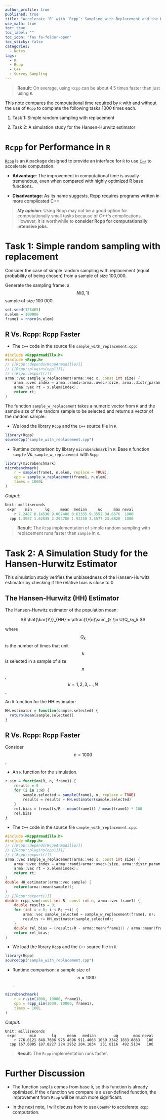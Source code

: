 ```yaml
---
author_profile: true
published: true
title: "Accelerate `R` with `Rcpp`: Sampling with Replacement and the Hansen-Hurwitz Estimator [Draft]"
use_math: true
toc: true
toc_label: ""
toc_icon: "fas fa-folder-open"
toc_sticky: false
categories:
  - Notes
tags:
  - R
  - Rcpp
  - C++
  - Survey Sampling
---
```

> **Result**: On average, using `Rcpp` can be about 4.5 times faster than just using `R`.

This note compares the computational time required by `R` with and without the use of `Rcpp` to complete the following tasks 1000 times each.

1. Task 1: Simple random sampling with replacement

2. Task 2: A simulation study for the Hansen-Hurwitz estimator

# `Rcpp` for Performance in `R`
[`Rcpp`](https://www.rcpp.org/) is an `R` package designed to provide an interface for `R` to use [`C++`](https://en.wikipedia.org/wiki/C%2B%2B) to accelerate computation. 

* **Advantage**: The improvement in computational time is usually tremendous, even when compared with highly optimized R base functions.

* **Disadvantage**: As its name suggests, Rcpp requires programs written in more complicated C++.

> ***My opinion***: 
> Using Rcpp may not be a good option for computationally small tasks because of C++’s complications. 
> However, it is worthwhile to **consider Rcpp for computationally intensive jobs**.

# Task 1: Simple random sampling with replacement
Consider the case of simple random sampling with replacement (equal probability of being chosen) from a sample of size 100,000. 

Generate the sampling frame: a $$N(0,1)$$ sample of size 100 000.
```R
set.seed(123465)
n.elem = 100000
frame1 = rnorm(n.elem)
```
## R Vs. Rcpp: Rcpp Faster

* The `C++` code in the source file `sample_with_replacement.cpp`: 
```c++
#include <RcppArmadillo.h>
#include <Rcpp.h>
// [[Rcpp::depends(RcppArmadillo)]]
// [[Rcpp::plugins(cpp11)]]
// [[Rcpp::export()]]
arma::vec sample_w_replacement(arma::vec x, const int size) {
	arma::uvec index = arma::randi<arma::uvec>(size, arma::distr_param(0,size-1));
	arma::vec rt = x.elem(index);
	return rt;
}
```
The function `sample_w_replacement` takes a numeric vector from `R` and the sample size of the random sample 
to be selected and returns a vector of the random sample.


* We load the library `Rcpp` and the `C++` source file in `R`.
```R
library(Rcpp)
sourceCpp("sample_with_replacement.cpp")
```


* Runtime comparison by library `microbenchmark` in `R`: Base `R` function `sample` Vs. `sample_w_replacement` with `Rcpp`
```R
library(microbenchmark)
microbenchmark(
	r = sample(frame1, n.elem, replace = TRUE),
	cpp = sample_w_replacement(frame1, n.elem),
	times = 1000L
)
```
*Output:*
```R
Unit: milliseconds
 expr    min      lq     mean  median     uq     max neval
    r 7.2487 8.14530 9.007408 8.63335 9.3552 34.6576  1000
  cpp 1.3987 1.62835 2.294706 1.92230 2.5577 23.6820  1000
```
> **Result**: The `Rcpp` implementation of simple random sampling with replacement runs faster than `sample` in `R`.

# Task 2: A Simulation Study for the Hansen-Hurwitz Estimator

This simulation study verifies the unbiasedness of the Hansen-Hurwitz estimator
by checking if the relative bias is close to 0.

## The Hansen-Hurwitz (HH) Estimator
The Hansen-Hurwitz estimator of the population mean:

$$
\hat{\bar{Y}}_{HH} = \dfrac{1}{n}\sum_{k \in U}Q_ky_k
$$

where $$Q_k$$ is the number of times that unit $$k$$ is selected in a sample
of size $$n$$, $$k = 1, 2, 3, \ldots, N$$. 

An `R` function for the HH estimator:
```R
HH.estimator = function(sample.selected) {
  return(mean(sample.selected))
}
```

## R Vs. Rcpp: Rcpp Faster
Consider $$n = 1000$$.

* An `R` function for the simulation.
```R
r.sim = function(R, n, frame1) {
	results = 0
	for (i in 1:R) {
		sample.selected = sample(frame1, n, replace = TRUE)
		results = results + HH.estimator(sample.selected)
	}
	rel.bias = (results/R - mean(frame1)) / mean(frame1) * 100
	rel.bias
}
```

* The `C++` code in the source file `sample_with_replacement.cpp`: 
```c++
#include <RcppArmadillo.h>
#include <Rcpp.h>
// [[Rcpp::depends(RcppArmadillo)]]
// [[Rcpp::plugins(cpp11)]]
// [[Rcpp::export()]]
arma::vec sample_w_replacement(arma::vec x, const int size) {
	arma::uvec index = arma::randi<arma::uvec>(size, arma::distr_param(0,size-1));
	arma::vec rt = x.elem(index);
	return rt;
}
double HH_estimator(arma::vec sample) {
	return(arma::mean(sample));
}
// [[Rcpp::export()]]
double rcpp_sim(const int R, const int n, arma::vec frame1) {
	double results = 0;
	for (int i = 0; i < R; ++i) {
		arma::vec sample_selected = sample_w_replacement(frame1, n);
		results += HH_estimator(sample_selected);
	}
	double rel_bias = (results/R - arma::mean(frame1)) / arma::mean(frame1) * 100;
	return rel_bias;
}
```
* We load the library `Rcpp` and the `C++` source file in `R`.
```R
library(Rcpp)
sourceCpp("sample_with_replacement.cpp")
```

* Runtime comparison: a sample size of $$n = 1000$$.
```R
microbenchmark(
	r = r.sim(1000, 10000, frame1),
	cpp = rcpp_sim(1000, 10000, frame1),
	times = 100L
)
```
*Output:*
```
Unit: milliseconds
 expr      min       lq     mean   median        uq       max neval
    r 776.0121 848.7606 975.4696 911.4063 1059.3342 1833.8863   100
  cpp 167.6805 187.8227 224.2952 204.1834  231.8116  492.5134   100
```
> **Result**: The `Rcpp` implementation runs faster.

# Further Discussion

* The function `sample` comes from base `R`, so this function is already optimized. If the `R` function we compare is a user-defined function, the improvement from `Rcpp` will be much more significant.

* In the next note, I will discuss how to use `OpenMP` to accelerate `Rcpp` computation. 